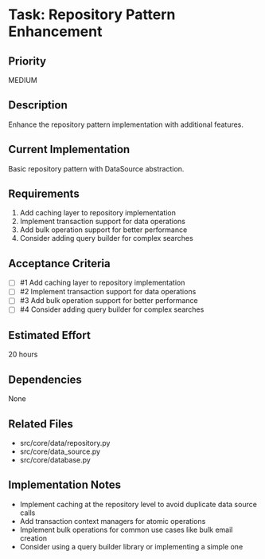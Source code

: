 # Task: Repository Pattern Enhancement

## Priority
MEDIUM

## Description
Enhance the repository pattern implementation with additional features.

## Current Implementation
Basic repository pattern with DataSource abstraction.

## Requirements
1. Add caching layer to repository implementation
2. Implement transaction support for data operations
3. Add bulk operation support for better performance
4. Consider adding query builder for complex searches

## Acceptance Criteria
<!-- AC:BEGIN -->
- [ ] #1 Add caching layer to repository implementation
- [ ] #2 Implement transaction support for data operations
- [ ] #3 Add bulk operation support for better performance
- [ ] #4 Consider adding query builder for complex searches
<!-- AC:END -->

## Estimated Effort
20 hours

## Dependencies
None

## Related Files
- src/core/data/repository.py
- src/core/data_source.py
- src/core/database.py

## Implementation Notes
- Implement caching at the repository level to avoid duplicate data source calls
- Add transaction context managers for atomic operations
- Implement bulk operations for common use cases like bulk email creation
- Consider using a query builder library or implementing a simple one